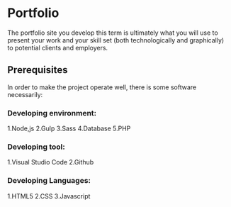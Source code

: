 # Portfolio
The portfolio site you develop this term is ultimately what you will use to present
your work and your skill set (both technologically and graphically) to potential clients
and employers. 

## Prerequisites
In order to make the project operate well, there is some software necessarily:

### Developing environment:
1.Node,js
2.Gulp
3.Sass
4.Database
5.PHP
### Developing tool:
1.Visual Studio Code
2.Github
### Developing Languages:
1.HTML5
2.CSS
3.Javascript
